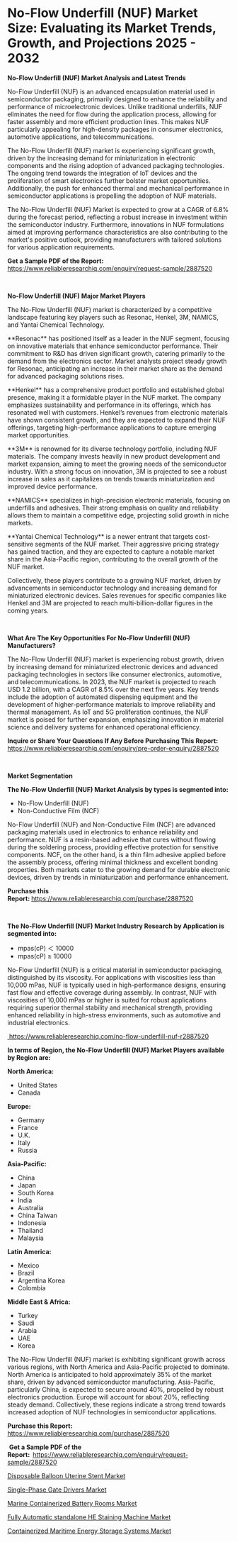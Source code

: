 <p><h1>No-Flow Underfill (NUF) Market Size: Evaluating its Market Trends, Growth, and Projections 2025 - 2032</h1></p><p><strong>No-Flow Underfill (NUF) Market Analysis and Latest Trends</strong></p>
<p><p>No-Flow Underfill (NUF) is an advanced encapsulation material used in semiconductor packaging, primarily designed to enhance the reliability and performance of microelectronic devices. Unlike traditional underfills, NUF eliminates the need for flow during the application process, allowing for faster assembly and more efficient production lines. This makes NUF particularly appealing for high-density packages in consumer electronics, automotive applications, and telecommunications.</p><p>The No-Flow Underfill (NUF) market is experiencing significant growth, driven by the increasing demand for miniaturization in electronic components and the rising adoption of advanced packaging technologies. The ongoing trend towards the integration of IoT devices and the proliferation of smart electronics further bolster market opportunities. Additionally, the push for enhanced thermal and mechanical performance in semiconductor applications is propelling the adoption of NUF materials.</p><p>The No-Flow Underfill (NUF) Market is expected to grow at a CAGR of 6.8% during the forecast period, reflecting a robust increase in investment within the semiconductor industry. Furthermore, innovations in NUF formulations aimed at improving performance characteristics are also contributing to the market's positive outlook, providing manufacturers with tailored solutions for various application requirements.</p></p>
<p><strong>Get a Sample PDF of the Report:&nbsp;</strong> <a href="https://www.reliableresearchiq.com/enquiry/request-sample/2887520?utm_campaign=99&utm_medium=2&utm_source=Github&utm_content=ia&utm_term=14032025&utm_id=no-flow-underfill-nuf">https://www.reliableresearchiq.com/enquiry/request-sample/2887520</a></p>
<p>&nbsp;</p>
<p><strong>No-Flow Underfill (NUF) Major Market Players</strong></p>
<p><p>The No-Flow Underfill (NUF) market is characterized by a competitive landscape featuring key players such as Resonac, Henkel, 3M, NAMICS, and Yantai Chemical Technology. </p><p>**Resonac** has positioned itself as a leader in the NUF segment, focusing on innovative materials that enhance semiconductor performance. Their commitment to R&D has driven significant growth, catering primarily to the demand from the electronics sector. Market analysts project steady growth for Resonac, anticipating an increase in their market share as the demand for advanced packaging solutions rises.</p><p>**Henkel** has a comprehensive product portfolio and established global presence, making it a formidable player in the NUF market. The company emphasizes sustainability and performance in its offerings, which has resonated well with customers. Henkel’s revenues from electronic materials have shown consistent growth, and they are expected to expand their NUF offerings, targeting high-performance applications to capture emerging market opportunities.</p><p>**3M** is renowned for its diverse technology portfolio, including NUF materials. The company invests heavily in new product development and market expansion, aiming to meet the growing needs of the semiconductor industry. With a strong focus on innovation, 3M is projected to see a robust increase in sales as it capitalizes on trends towards miniaturization and improved device performance.</p><p>**NAMICS** specializes in high-precision electronic materials, focusing on underfills and adhesives. Their strong emphasis on quality and reliability allows them to maintain a competitive edge, projecting solid growth in niche markets.</p><p>**Yantai Chemical Technology** is a newer entrant that targets cost-sensitive segments of the NUF market. Their aggressive pricing strategy has gained traction, and they are expected to capture a notable market share in the Asia-Pacific region, contributing to the overall growth of the NUF market.</p><p>Collectively, these players contribute to a growing NUF market, driven by advancements in semiconductor technology and increasing demand for miniaturized electronic devices. Sales revenues for specific companies like Henkel and 3M are projected to reach multi-billion-dollar figures in the coming years.</p></p>
<p>&nbsp;</p>
<p><strong>What Are The Key Opportunities For No-Flow Underfill (NUF) Manufacturers?</strong></p>
<p><p>The No-Flow Underfill (NUF) market is experiencing robust growth, driven by increasing demand for miniaturized electronic devices and advanced packaging technologies in sectors like consumer electronics, automotive, and telecommunications. In 2023, the NUF market is projected to reach USD 1.2 billion, with a CAGR of 8.5% over the next five years. Key trends include the adoption of automated dispensing equipment and the development of higher-performance materials to improve reliability and thermal management. As IoT and 5G proliferation continues, the NUF market is poised for further expansion, emphasizing innovation in material science and delivery systems for enhanced operational efficiency.</p></p>
<p><strong>Inquire or Share Your Questions If Any Before Purchasing This Report:</strong> <a href="https://www.reliableresearchiq.com/enquiry/pre-order-enquiry/2887520?utm_campaign=99&utm_medium=2&utm_source=Github&utm_content=ia&utm_term=14032025&utm_id=no-flow-underfill-nuf">https://www.reliableresearchiq.com/enquiry/pre-order-enquiry/2887520</a></p>
<p>&nbsp;</p>
<p><strong>Market Segmentation</strong></p>
<p><strong>The No-Flow Underfill (NUF) Market Analysis by types is segmented into:</strong></p>
<p><ul><li>No-Flow Underfill (NUF)</li><li>Non-Conductive Film (NCF)</li></ul></p>
<p><p>No-Flow Underfill (NUF) and Non-Conductive Film (NCF) are advanced packaging materials used in electronics to enhance reliability and performance. NUF is a resin-based adhesive that cures without flowing during the soldering process, providing effective protection for sensitive components. NCF, on the other hand, is a thin film adhesive applied before the assembly process, offering minimal thickness and excellent bonding properties. Both markets cater to the growing demand for durable electronic devices, driven by trends in miniaturization and performance enhancement.</p></p>
<p><strong>Purchase this Report:&nbsp;</strong><a href="https://www.reliableresearchiq.com/purchase/2887520?utm_campaign=99&utm_medium=2&utm_source=Github&utm_content=ia&utm_term=14032025&utm_id=no-flow-underfill-nuf">https://www.reliableresearchiq.com/purchase/2887520</a></p>
<p>&nbsp;</p>
<p><strong>The No-Flow Underfill (NUF) Market Industry Research by Application is segmented into:</strong></p>
<p><ul><li>mpas(cP) ＜ 10000</li><li>mpas(cP) ≥ 10000</li></ul></p>
<p><p>No-Flow Underfill (NUF) is a critical material in semiconductor packaging, distinguished by its viscosity. For applications with viscosities less than 10,000 mPas, NUF is typically used in high-performance designs, ensuring fast flow and effective coverage during assembly. In contrast, NUF with viscosities of 10,000 mPas or higher is suited for robust applications requiring superior thermal stability and mechanical strength, providing enhanced reliability in high-stress environments, such as automotive and industrial electronics.</p></p>
<p><a href="https://www.reliableresearchiq.com/no-flow-underfill-nuf-r2887520?utm_campaign=99&utm_medium=2&utm_source=Github&utm_content=ia&utm_term=14032025&utm_id=no-flow-underfill-nuf">&nbsp;https://www.reliableresearchiq.com/no-flow-underfill-nuf-r2887520</a></p>
<p><strong>In terms of Region, the No-Flow Underfill (NUF) Market Players available by Region are:</strong></p>
<p>
    <p> <strong> North America: </strong>
        <ul>
            <li>United States</li>
            <li>Canada</li>
        </ul>
        </p> 
    <p> <strong> Europe: </strong>
        <ul>
            <li>Germany</li>
            <li>France</li>
            <li>U.K.</li>
            <li>Italy</li>
            <li>Russia</li>
        </ul>
        </p> 
    <p> <strong> Asia-Pacific: </strong>
        <ul>
            <li>China</li>
            <li>Japan</li>
            <li>South Korea</li>
            <li>India</li>
            <li>Australia</li>
            <li>China Taiwan</li>
            <li>Indonesia</li>
            <li>Thailand</li>
            <li>Malaysia</li>
        </ul>
        </p> 
    <p> <strong> Latin America: </strong>
        <ul>
            <li>Mexico</li>
            <li>Brazil</li>
            <li>Argentina Korea</li>
            <li>Colombia</li>
        </ul>
        </p> 
    <p> <strong> Middle East & Africa: </strong>
        <ul>
            <li>Turkey</li>
            <li>Saudi</li>
            <li>Arabia</li>
            <li>UAE</li>
            <li>Korea</li>
        </ul>
    </p>
    </p>
<p><p>The No-Flow Underfill (NUF) market is exhibiting significant growth across various regions, with North America and Asia-Pacific projected to dominate. North America is anticipated to hold approximately 35% of the market share, driven by advanced semiconductor manufacturing. Asia-Pacific, particularly China, is expected to secure around 40%, propelled by robust electronics production. Europe will account for about 20%, reflecting steady demand. Collectively, these regions indicate a strong trend towards increased adoption of NUF technologies in semiconductor applications.</p></p>
<p><strong>Purchase this Report: </strong><a href="https://www.reliableresearchiq.com/purchase/2887520?utm_campaign=99&utm_medium=2&utm_source=Github&utm_content=ia&utm_term=14032025&utm_id=no-flow-underfill-nuf">https://www.reliableresearchiq.com/purchase/2887520</a></p>
<p>&nbsp;<strong>Get a Sample PDF of the Report:&nbsp;&nbsp;</strong><a href="https://www.reliableresearchiq.com/enquiry/request-sample/2887520?utm_campaign=99&utm_medium=2&utm_source=Github&utm_content=ia&utm_term=14032025&utm_id=no-flow-underfill-nuf">https://www.reliableresearchiq.com/enquiry/request-sample/2887520</a></p>
<p><strong></strong></p>
<p><p><a href="https://github.com/bartzthateis/Market-Research-Report-List-1/blob/main/disposable-balloon-uterine-stent-market.md?utm_campaign=99&utm_medium=2&utm_source=Github&utm_content=ia&utm_term=14032025&utm_id=no-flow-underfill-nuf">Disposable Balloon Uterine Stent Market</a></p><p><a href="https://github.com/moorsdorak31/Market-Research-Report-List-1/blob/main/single-phase-gate-drivers-market.md?utm_campaign=99&utm_medium=2&utm_source=Github&utm_content=ia&utm_term=14032025&utm_id=no-flow-underfill-nuf">Single-Phase Gate Drivers Market</a></p><p><a href="https://github.com/eimutelufta/Market-Research-Report-List-1/blob/main/marine-containerized-battery-rooms-market.md?utm_campaign=99&utm_medium=2&utm_source=Github&utm_content=ia&utm_term=14032025&utm_id=no-flow-underfill-nuf">Marine Containerized Battery Rooms Market</a></p><p><a href="https://github.com/vespigeakexc/Market-Research-Report-List-1/blob/main/fully-automatic-standalone-he-staining-machine-market.md?utm_campaign=99&utm_medium=2&utm_source=Github&utm_content=ia&utm_term=14032025&utm_id=no-flow-underfill-nuf">Fully Automatic standalone HE Staining Machine Market</a></p><p><a href="https://github.com/afghatakito29/Market-Research-Report-List-1/blob/main/containerized-maritime-energy-storage-systems-market.md?utm_campaign=99&utm_medium=2&utm_source=Github&utm_content=ia&utm_term=14032025&utm_id=no-flow-underfill-nuf">Containerized Maritime Energy Storage Systems Market</a></p></p>